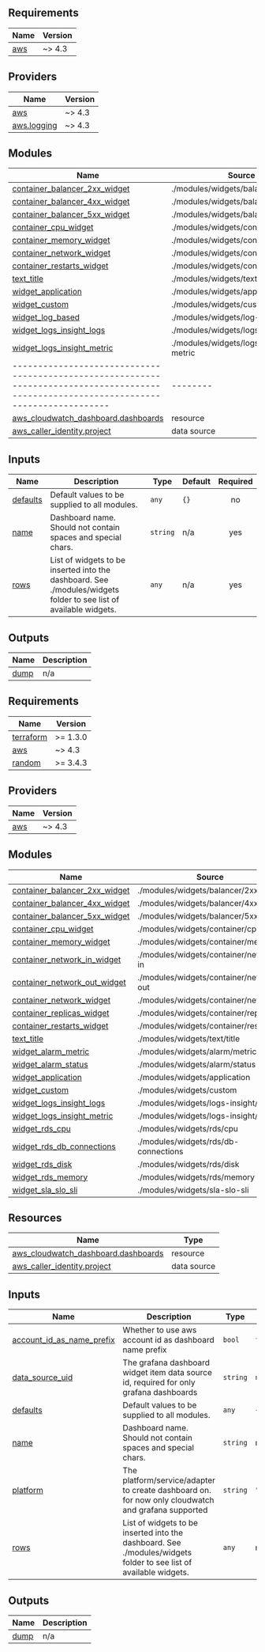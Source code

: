 <!-- BEGIN_TF_DOCS -->
## Requirements

| Name                                                    | Version |
| ------------------------------------------------------- | ------- |
| <a name="requirement_aws"></a> [aws](#requirement\_aws) | ~> 4.3  |

## Providers

| Name                                                                      | Version |
| ------------------------------------------------------------------------- | ------- |
| <a name="provider_aws"></a> [aws](#provider\_aws)                         | ~> 4.3  |
| <a name="provider_aws.logging"></a> [aws.logging](#provider\_aws.logging) | ~> 4.3  |

## Modules

| Name                                                                                                                                    | Source                                | Version |
| --------------------------------------------------------------------------------------------------------------------------------------- | ------------------------------------- | ------- |
| <a name="module_container_balancer_2xx_widget"></a> [container\_balancer\_2xx\_widget](#module\_container\_balancer\_2xx\_widget)       | ./modules/widgets/balancer/2xx        | n/a     |
| <a name="module_container_balancer_4xx_widget"></a> [container\_balancer\_4xx\_widget](#module\_container\_balancer\_4xx\_widget)       | ./modules/widgets/balancer/4xx        | n/a     |
| <a name="module_container_balancer_5xx_widget"></a> [container\_balancer\_5xx\_widget](#module\_container\_balancer\_5xx\_widget)       | ./modules/widgets/balancer/5xx        | n/a     |
| <a name="module_container_cpu_widget"></a> [container\_cpu\_widget](#module\_container\_cpu\_widget)                                    | ./modules/widgets/container/cpu       | n/a     |
| <a name="module_container_memory_widget"></a> [container\_memory\_widget](#module\_container\_memory\_widget)                           | ./modules/widgets/container/memory    | n/a     |
| <a name="module_container_network_widget"></a> [container\_network\_widget](#module\_container\_network\_widget)                        | ./modules/widgets/container/network   | n/a     |
| <a name="module_container_restarts_widget"></a> [container\_restarts\_widget](#module\_container\_restarts\_widget)                     | ./modules/widgets/container/restarts  | n/a     |
| <a name="module_text_title"></a> [text\_title](#module\_text\_title)                                                                    | ./modules/widgets/text/title          | n/a     |
| <a name="module_widget_application"></a> [widget\_application](#module\_widget\_application)                                            | ./modules/widgets/application         | n/a     |
| <a name="module_widget_custom"></a> [widget\_custom](#module\_widget\_custom)                                                           | ./modules/widgets/custom              | n/a     |
| <a name="module_widget_log_based"></a> [widget\_log\_based](#module\_widget\_log\_based)                                                | ./modules/widgets/log-based           | n/a     |
| <a name="module_widget_logs_insight_logs"></a> [widget\_logs\_insight\_logs](#module\_widget\_logs\_insight\_logs)                      | ./modules/widgets/logs-insight-logs   | n/a     |
| <a name="module_widget_logs_insight_metric"></a> [widget\_logs\_insight\_metric](#module\_widget\_logs\_insight\_metric)                | ./modules/widgets/logs-insight-metric | n/a     |
| --------------------------------------------------------------------------------------------------------------------------------------- | --------                              |
| [aws_cloudwatch_dashboard.dashboards](https://registry.terraform.io/providers/hashicorp/aws/latest/docs/resources/cloudwatch_dashboard) | resource                              |
| [aws_caller_identity.project](https://registry.terraform.io/providers/hashicorp/aws/latest/docs/data-sources/caller_identity)           | data source                           |

## Inputs

| Name                                                       | Description                                                                                                       | Type     | Default | Required |
| ---------------------------------------------------------- | ----------------------------------------------------------------------------------------------------------------- | -------- | ------- | :------: |
| <a name="input_defaults"></a> [defaults](#input\_defaults) | Default values to be supplied to all modules.                                                                     | `any`    | `{}`    |    no    |
| <a name="input_name"></a> [name](#input\_name)             | Dashboard name. Should not contain spaces and special chars.                                                      | `string` | n/a     |   yes    |
| <a name="input_rows"></a> [rows](#input\_rows)             | List of widgets to be inserted into the dashboard. See ./modules/widgets folder to see list of available widgets. | `any`    | n/a     |   yes    |

## Outputs

| Name                                             | Description |
| ------------------------------------------------ | ----------- |
| <a name="output_dump"></a> [dump](#output\_dump) | n/a         |
<!-- END_TF_DOCS -->
<!-- BEGINNING OF PRE-COMMIT-TERRAFORM DOCS HOOK -->
## Requirements

| Name | Version |
|------|---------|
| <a name="requirement_terraform"></a> [terraform](#requirement\_terraform) | >= 1.3.0 |
| <a name="requirement_aws"></a> [aws](#requirement\_aws) | ~> 4.3 |
| <a name="requirement_random"></a> [random](#requirement\_random) | >= 3.4.3 |

## Providers

| Name | Version |
|------|---------|
| <a name="provider_aws"></a> [aws](#provider\_aws) | ~> 4.3 |

## Modules

| Name | Source | Version |
|------|--------|---------|
| <a name="module_container_balancer_2xx_widget"></a> [container\_balancer\_2xx\_widget](#module\_container\_balancer\_2xx\_widget) | ./modules/widgets/balancer/2xx | n/a |
| <a name="module_container_balancer_4xx_widget"></a> [container\_balancer\_4xx\_widget](#module\_container\_balancer\_4xx\_widget) | ./modules/widgets/balancer/4xx | n/a |
| <a name="module_container_balancer_5xx_widget"></a> [container\_balancer\_5xx\_widget](#module\_container\_balancer\_5xx\_widget) | ./modules/widgets/balancer/5xx | n/a |
| <a name="module_container_cpu_widget"></a> [container\_cpu\_widget](#module\_container\_cpu\_widget) | ./modules/widgets/container/cpu | n/a |
| <a name="module_container_memory_widget"></a> [container\_memory\_widget](#module\_container\_memory\_widget) | ./modules/widgets/container/memory | n/a |
| <a name="module_container_network_in_widget"></a> [container\_network\_in\_widget](#module\_container\_network\_in\_widget) | ./modules/widgets/container/network-in | n/a |
| <a name="module_container_network_out_widget"></a> [container\_network\_out\_widget](#module\_container\_network\_out\_widget) | ./modules/widgets/container/network-out | n/a |
| <a name="module_container_network_widget"></a> [container\_network\_widget](#module\_container\_network\_widget) | ./modules/widgets/container/network | n/a |
| <a name="module_container_replicas_widget"></a> [container\_replicas\_widget](#module\_container\_replicas\_widget) | ./modules/widgets/container/replicas | n/a |
| <a name="module_container_restarts_widget"></a> [container\_restarts\_widget](#module\_container\_restarts\_widget) | ./modules/widgets/container/restarts | n/a |
| <a name="module_text_title"></a> [text\_title](#module\_text\_title) | ./modules/widgets/text/title | n/a |
| <a name="module_widget_alarm_metric"></a> [widget\_alarm\_metric](#module\_widget\_alarm\_metric) | ./modules/widgets/alarm/metric | n/a |
| <a name="module_widget_alarm_status"></a> [widget\_alarm\_status](#module\_widget\_alarm\_status) | ./modules/widgets/alarm/status | n/a |
| <a name="module_widget_application"></a> [widget\_application](#module\_widget\_application) | ./modules/widgets/application | n/a |
| <a name="module_widget_custom"></a> [widget\_custom](#module\_widget\_custom) | ./modules/widgets/custom | n/a |
| <a name="module_widget_logs_insight_logs"></a> [widget\_logs\_insight\_logs](#module\_widget\_logs\_insight\_logs) | ./modules/widgets/logs-insight/logs | n/a |
| <a name="module_widget_logs_insight_metric"></a> [widget\_logs\_insight\_metric](#module\_widget\_logs\_insight\_metric) | ./modules/widgets/logs-insight/metric | n/a |
| <a name="module_widget_rds_cpu"></a> [widget\_rds\_cpu](#module\_widget\_rds\_cpu) | ./modules/widgets/rds/cpu | n/a |
| <a name="module_widget_rds_db_connections"></a> [widget\_rds\_db\_connections](#module\_widget\_rds\_db\_connections) | ./modules/widgets/rds/db-connections | n/a |
| <a name="module_widget_rds_disk"></a> [widget\_rds\_disk](#module\_widget\_rds\_disk) | ./modules/widgets/rds/disk | n/a |
| <a name="module_widget_rds_memory"></a> [widget\_rds\_memory](#module\_widget\_rds\_memory) | ./modules/widgets/rds/memory | n/a |
| <a name="module_widget_sla_slo_sli"></a> [widget\_sla\_slo\_sli](#module\_widget\_sla\_slo\_sli) | ./modules/widgets/sla-slo-sli | n/a |

## Resources

| Name | Type |
|------|------|
| [aws_cloudwatch_dashboard.dashboards](https://registry.terraform.io/providers/hashicorp/aws/latest/docs/resources/cloudwatch_dashboard) | resource |
| [aws_caller_identity.project](https://registry.terraform.io/providers/hashicorp/aws/latest/docs/data-sources/caller_identity) | data source |

## Inputs

| Name | Description | Type | Default | Required |
|------|-------------|------|---------|:--------:|
| <a name="input_account_id_as_name_prefix"></a> [account\_id\_as\_name\_prefix](#input\_account\_id\_as\_name\_prefix) | Whether to use aws account id as dashboard name prefix | `bool` | `false` | no |
| <a name="input_data_source_uid"></a> [data\_source\_uid](#input\_data\_source\_uid) | The grafana dashboard widget item data source id, required for only grafana dashboards | `string` | `null` | no |
| <a name="input_defaults"></a> [defaults](#input\_defaults) | Default values to be supplied to all modules. | `any` | `{}` | no |
| <a name="input_name"></a> [name](#input\_name) | Dashboard name. Should not contain spaces and special chars. | `string` | n/a | yes |
| <a name="input_platform"></a> [platform](#input\_platform) | The platform/service/adapter to create dashboard on. for now only cloudwatch and grafana supported | `string` | `"cloudwatch"` | no |
| <a name="input_rows"></a> [rows](#input\_rows) | List of widgets to be inserted into the dashboard. See ./modules/widgets folder to see list of available widgets. | `any` | n/a | yes |

## Outputs

| Name | Description |
|------|-------------|
| <a name="output_dump"></a> [dump](#output\_dump) | n/a |
<!-- END OF PRE-COMMIT-TERRAFORM DOCS HOOK -->

